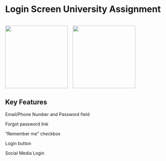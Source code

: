 # Login Screen University Assignment
<br>
<div>
 <img width=200 src="https://github.com/jdtdjayasingha/Login-Screen-University-Assignment/assets/153268657/3bd2d239-1f30-4c0d-9d6e-d5cc251c4a1e"/>&nbsp;&nbsp;&nbsp;
 <img width=200 src="https://github.com/jdtdjayasingha/Login-Screen-University-Assignment/assets/153268657/89ade59a-5804-40c8-ab16-1fff2fe281ea"/>&nbsp;&nbsp;&nbsp;
</div>
<h2>Key Features</h2>
<p>Email/Phone Number and Password field</p>
<p>Forgot password link</p>
<p>“Remember me” checkbox</p>
<p>Login button</p>
<p>Social Media Login</p>
